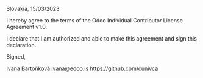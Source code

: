 Slovakia, 15/03/2023

I hereby agree to the terms of the Odoo Individual Contributor License Agreement v1.0.

I declare that I am authorized and able to make this agreement and sign this declaration.

Signed,

Ivana Bartoňková ivana@edoo.is https://github.com/cunivca
